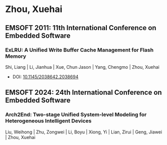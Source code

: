# Zhou, Xuehai

## EMSOFT 2011: 11th International Conference on Embedded Software

### ExLRU: A Unified Write Buffer Cache Management for Flash Memory
Shi, Liang | Li, Jianhua | Xue, Chun Jason | Yang, Chengmo | Zhou, Xuehai
* DOI: [10.1145/2038642.2038694](https://doi.org/10.1145/2038642.2038694)

## EMSOFT 2024: 24th International Conference on Embedded Software

### Arch2End: Two-stage Unified System-level Modeling for Heterogeneous Intelligent Devices
Liu, Weihong | Zhu, Zongwei | Li, Boyu | Xiong, Yi | Lian, Zirui | Geng, Jiawei | Zhou, Xuehai

